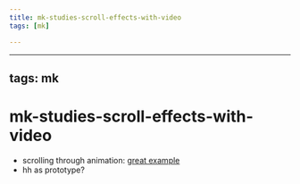 ```yaml
---
title: mk-studies-scroll-effects-with-video
tags: [mk]

---
```


---
tags: mk
---
# mk-studies-scroll-effects-with-video

- scrolling through animation: [great example](https://github.com/albinotonnina/albinotonnina.com/blob/master/src/App.js)
- hh as prototype?